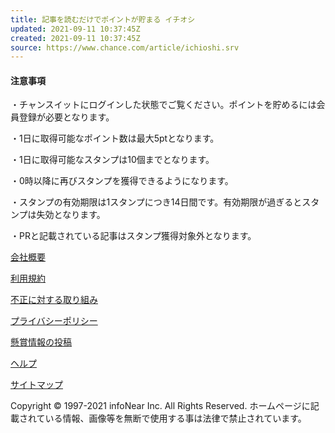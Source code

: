 ```yaml
---
title: 記事を読むだけでポイントが貯まる イチオシ
updated: 2021-09-11 10:37:45Z
created: 2021-09-11 10:37:45Z
source: https://www.chance.com/article/ichioshi.srv
---
```


#### 注意事項

・チャンスイットにログインした状態でご覧ください。ポイントを貯めるには会員登録が必要となります。

・1日に取得可能なポイント数は最大5ptとなります。

・1日に取得可能なスタンプは10個までとなります。

・0時以降に再びスタンプを獲得できるようになります。

・スタンプの有効期限は1スタンプにつき14日間です。有効期限が過ぎるとスタンプは失効となります。

・PRと記載されている記事はスタンプ獲得対象外となります。

[会社概要](https://www.infonear.co.jp/company/overview/)

[利用規約](https://www.chance.com/terms.jsp)

[不正に対する取り組み](https://www.chance.com/ci-camp/company/efforts.html)

[プライバシーポリシー](https://www.infonear.co.jp/policy)

[懸賞情報の投稿](https://prize.chance.com/registers/)

[ヘルプ](https://www.chance.com/help/index.jsp)

[サイトマップ](https://www.chance.com/sitemap.jsp)

Copyright © 1997-2021 infoNear Inc. All Rights Reserved.
ホームページに記載されている情報、画像等を無断で使用する事は法律で禁止されています。